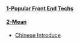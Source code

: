 #### [1-Popular Front End Techs](http://web.jobbole.com/91507/)
#### [2-Mean](https://github.com/meanjs/mean)
  * [Chinese Introduce](https://www.ibm.com/developerworks/cn/web/wa-mean1/)
